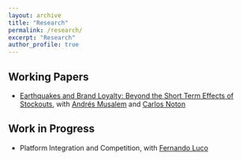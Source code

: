 ```yaml
---
layout: archive
title: "Research"
permalink: /research/
excerpt: "Research"
author_profile: true
---
```


## Working Papers

- [Earthquakes and Brand Loyalty: Beyond the Short Term Effects of Stockouts](https://papers.ssrn.com/sol3/papers.cfm?abstract_id=3325923), with [Andrés Musalem](http://www.dii.uchile.cl/~amusalem/) and [Carlos Noton](http://www.dii.uchile.cl/~cnoton/)

## Work in Progress

- Platform Integration and Competition, with [Fernando Luco](https://sites.google.com/site/flucoe/)
